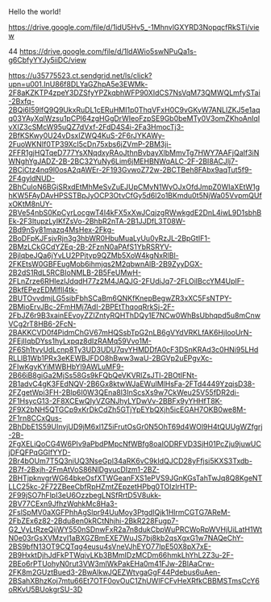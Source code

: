 Hello the world!

https://drive.google.com/file/d/1idU5Hv5_-1MhnvlGXYRD3NopqcfRkSTi/view

44 https://drive.google.com/file/d/1ldAWio5swNPuQa1s-g6CbfyYYJy5iiDC/view

https://u35775523.ct.sendgrid.net/ls/click?upn=u001.InU86f8DLYaGZhpA5e3EWMk-2F8aKZKTP4zpeY3DZSfyYPZkqbhWFP90XIdCS7NsVqM73QMWQLmfySTai-2Bxfq-2BQi6I59lfQ9Q9UkxRuDL1cERuHMI1p0ThqVFxH0C9vGKvW7ANLlZKJ5e1aqq03YAyXqlWzsu1pCPl64zgHGgDrWIeoFzpSE9Gb0beMTy0V3omZKhoAnIqIvXIZ3cSMcW95uQZ7dVxf-2FdD4S4i-2Fa3HmocTj3-2BfKSKwy0U24vDsxIZWQ4KuS-2F6rJYKAWy-2FuoWKNIf0TP39XcI5cDn75xbs6jZVmP-2BM3ji-2FFR1gjHQTqeD777YsXNqdxyRAoJthnBvbayXlbMmvTg7HWY7AAFjQaIf3iNWNghYgJADZ-2B-2BC32YuNy6Lim6jMEHBNWqALC-2F-2BI8ACJlj7-2BCiCtz4nq9l0osA2qAWEr-2F193GvwoZ72w-2BCTBeh8FAbx9aqTut5f9-2F4gyldNUD-2BhCuIoN6BGjSRxdEtMhMeSvZuEJUpCMyN1WyOJxOfdJmpZ0WIaXEtW1ghKW5FAyDAvHPSSTBpJyOCP3OtvCfGy5d6l2o1BKmdu0t5NjWa05VvpmQUfxOKtM8nUY-2BVe54nbS0KpCyrLocgwT4I4kFX5xXwJCqjzgRWwkgdE2DnL4iwL9D1sbhBEk-2F3ItupzLyIKfZsVo-2BhbR2nTA-2B1JJDfL3T08W-2Bd9nSy81mazq4MsHex-2Fkg-2BoDFpKJFsjvRjn3g3hbWR0HbuMuaLyUu0yRzJL-2BpGtIF1-2BMzLCkGCdYZEq-2B-2FznN0aPAfS1YbRSRYV-2BjlqbeJQa6jYvLU2PPjtyp9QZMb5XoW4kgNxRlBl-2FKEtsW0GBFEugMob6ihmjqs2M2qbwnAlB-2B9ZyyDGX-2B2dS1RdL5RCBIoNMLB-2B5FeUMwH-2FLnZrze6RHlezlJdqdH77z2M4JAQJG-2FUdiJq7-2FLOiIBccYM4UpIF-2BkfEPezEDMlfIl4tk-2BUTOvvdmjLG5sibFbhSCaBm6QNKfKnepBegwZR3xXC5FsNTPY-2BMioErvJBc-2FmHMj7AdI-2BPEtThqoqRrkSj-2F-2FbJZ6r9B3xainEEvoyZZIZntyRQHThDQy1E7NCw0WhBsUbhqpd5u8mCnwVCg2rT8HB6-2FcN-2BAKKCVD0f4PidmChGV67mHQSsbTpG2nLB6gVYdVRKLfAK6HjIooUrN-2FEjIIqbDYss1hyLxpqz8dIzRAMq59Vvo1M-2F6Sh1tvyUdLcnp8Ty3UD3UDU7qvYHMDDfA0cF3DSnKRAd3c0HNi95LHdRLLlB1Wb1PRx3eKEWBJFDO8hBww3waU-2BGVp2uEPgvXc-2FIwKgvKYiMWBHbYl9AWLuMF9-2B66iB8giGa2MjSs58Gs9kFQbQeVKVRlZsJTl-2BOtIFNt-2B1advC4gK3FEdNQV-2B6Gx8ktwWJaEWuIMlHsFa-2FTd4449YzqisD38-2FZgetWpi3FH-2Blp6I0W3QEna8l3InScsXs9w7CkWeu25V55fDR2di-2F1HsycG13-2F8XCEwQIyVZGNJhyLYDwVv-2BBFx9yYHHfT8K-2F9X2bNH5QTGCp9xKrDkCdZh5GTjYpEYbQXjh5icEGAH7OKB0we8M-2F1rn8CCxQus-2BhDbE1S59UInvjUD9jM6xl1Z5iFrutOsGr0N5OhT69d4WOl9H4tQUUgWZfgrj-2B-2FgXELiQoCG4W6PIv9aPbdPMpcNfWBfg8oaIODRFVD3SjH01PcZju9juwUCjDFQFPqGGlfYYD-2Br4bOUm7T5Q3niUQ3NseGpl34aRK6vC9kIdQJCD28yFfjsi5KXS3Txdb-2B7f-2Bxjh-2FmAtVoS86NlDgvucDIzm1-2BZ-2BHTjpknvgrWG64bkeOsfXTWGeanFXS1ePVS9JGnKGsTahTwJq8Q8KgeNTLLC25kc-2F72ZBeeCbfRpHZmtZEpzetHPbg0TOIzlrHTP-2F99jSO7hFlpI3eU6OzzbegLNSfRrtD5V8ukk-2BV77CExn9JfhzWqhkMc8Ha3-2FslSpMV0aXGFPhhAgSlpr94UuMoy3PtgdIQjk1HlrmCGTG7AReM-2FbZEx6z82-2Bdu8en0kRCtNhjhi-2BkR228Fugp7-G2_VyLtRzeQijWY550nSDnwFxR2a7n8dukCbpWuPRCWoRpWVHjUiLatH1WtN0e03rGsXVMzyI1aBXGZBmEXE7WuJS7bj8kb2qsXgxG1w7NAQeChY-2BS9bfN13OT9CQTqg4eusu4sVneVJhEYO77IpE50X8pX7xE-2B9HxktDjhJdFkPTWqivLKb3BMmIDzMCDm66hmkLhYhL2Z3u-2F-2BEo6rPTUohyN0rut3VW3mlWkPakEHa0m41FJw-2BlAaCrw-2FK8m2GUztBued3-2BwAlkwJQEZWtvgaGgF44Pdebus6uAen-2BSahXBhzKoj7mtu66Et7OTF0ovOuC1ZhUWlFCFvHeXRfkCBBMSTmsCcY6oRKvU5BUokgrSU-3D
